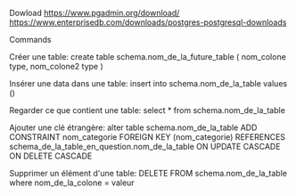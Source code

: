 Dowload
https://www.pgadmin.org/download/
https://www.enterprisedb.com/downloads/postgres-postgresql-downloads

Commands

Créer une table:
create table schema.nom_de_la_future_table (
  nom_colone type,
  nom_colone2 type
)

Insérer une data dans une table:
insert into schema.nom_de_la_table
values ()

Regarder ce que contient une table:
select * from schema.nom_de_la_table

Ajouter une clé étrangère:
alter table schema.nom_de_la_table ADD CONSTRAINT nom_categorie FOREIGN KEY (nom_categorie) REFERENCES schema_de_la_table_en_question.nom_de_la_table ON UPDATE CASCADE ON DELETE CASCADE

Supprimer un élément d'une table:
DELETE FROM schema.nom_de_la_table
where nom_de_la_colone = valeur
